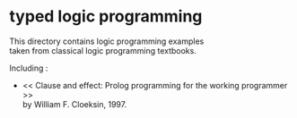 # typed logic programming

This directory contains logic programming examples  
taken from classical logic programming textbooks.

Including :
- << Clause and effect: Prolog programming for the working programmer >>  
  by William F. Cloeksin, 1997.
